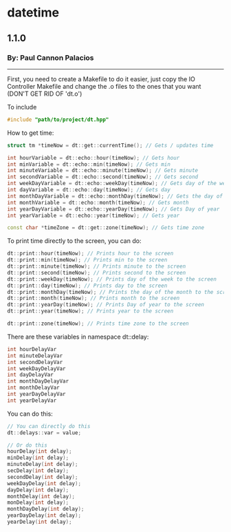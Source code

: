 # datetime
## 1.1.0
### By: Paul Cannon Palacios

---

First, you need to create a Makefile to do it easier, just copy the IO Controller Makefile and change the .o files to the ones that you want (DON'T GET RID OF 'dt.o')

To include

```cpp
#include "path/to/project/dt.hpp"
```

How to get time:

```cpp
struct tm *timeNow = dt::get::currentTime(); // Gets / updates time

int hourVariable = dt::echo::hour(timeNow); // Gets hour
int minVariable = dt::echo::min(timeNow); // Gets min
int minuteVariable = dt::echo::minute(timeNow); // Gets minute
int secondVariable = dt::echo::second(timeNow); // Gets second
int weekDayVariable = dt::echo::weekDay(timeNow); // Gets day of the week
int dayVariable = dt::echo::day(timeNow); // Gets day
int monthDayVariable = dt::echo::monthDay(timeNow); // Gets the day of the month
int monthVariable = dt::echo::month(timeNow); // Gets month
int yearDayVariable = dt::echo::yearDay(timeNow); // Gets Day of year
int yearVariable = dt::echo::year(timeNow); // Gets year

const char *timeZone = dt::get::zone(timeNow); // Gets time zone
```

To print time directly to the screen, you can do:

```cpp
dt::print::hour(timeNow); // Prints hour to the screen
dt::print::min(timeNow); // Prints min to the screen
dt::print::minute(timeNow); // Prints minute to the screen
dt::print::second(timeNow); // Prints second to the screen
dt::print::weekDay(timeNow); // Prints day of the week to the screen
dt::print::day(timeNow); // Prints day to the screen
dt::print::monthDay(timeNow); // Prints the day of the month to the screen
dt::print::month(timeNow); // Prints month to the screen
dt::print::yearDay(timeNow); // Prints Day of year to the screen
dt::print::year(timeNow); // Prints year to the screen

dt::print::zone(timeNow); // Prints time zone to the screen
```

There are these variables in namespace dt::delay:
```cpp
int hourDelayVar
int minuteDelayVar
int secondDelayVar
int weekDayDelayVar
int dayDelayVar
int monthDayDelayVar
int monthDelayVar
int yearDayDelayVar
int yearDelayVar
```

You can do this:
```cpp
// You can directly do this
dt::delays::var = value;

// Or do this
hourDelay(int delay);
minDelay(int delay);
minuteDelay(int delay);
secDelay(int delay);
secondDelay(int delay);
weekDayDelay(int delay);
dayDelay(int delay);
monthDelay(int delay);
monDelay(int delay);
monthDayDelay(int delay);
yearDayDelay(int delay);
yearDelay(int delay);
```
